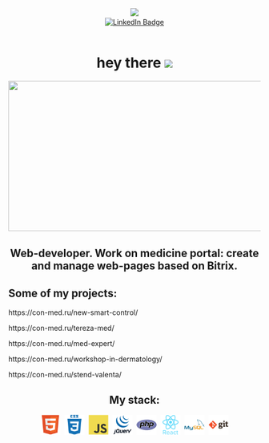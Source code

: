 <div id="header" align="center">
  <img src="https://media.giphy.com/media/v1.Y2lkPTc5MGI3NjExNmxxNWE5c3RjNG01OWJndjNyaWNqN3hhenQyMmJ5eHViMGh1OWRhaCZlcD12MV9pbnRlcm5hbF9naWZfYnlfaWQmY3Q9Zw/YbXLZ6dymH758xSEbM/giphy.gif" width="100"/>
</div>

<div id="badges" align="center">
  <a href="https://t.me/EmptySpace0028">
    <img src="https://img.shields.io/badge/Telegram-blue?style=for-the-badge&logo=telegram&logoColor=white" alt="LinkedIn Badge"/>
  </a>
</div>
<div align="center">
  <img src="https://komarev.com/ghpvc/?username=TheJester32&style=flat-square&color=blue" alt=""/>
  <h1>
  hey there
  <img src="https://media.giphy.com/media/hvRJCLFzcasrR4ia7z/giphy.gif" width="30px"/>
</h1>
</div>

<div align="center">
  <img src="https://media.giphy.com/media/dWesBcTLavkZuG35MI/giphy.gif" width="600" height="300"/>
  <h2>
    Web-developer. Work on medicine portal: create and manage web-pages based on Bitrix.
  </h2>
</div>

<div>
  <h2>Some of my projects:</h2>
   <p>https://con-med.ru/new-smart-control/</p>
  <p>https://con-med.ru/tereza-med/</p>
  <p>https://con-med.ru/med-expert/</p>
  <p>https://con-med.ru/workshop-in-dermatology/</p>
  <p>https://con-med.ru/stend-valenta/</p>
</div>

<div align="center">
  <h2>
    My stack:
  </h2>
</div>

<div align="center">
   <img src="https://github.com/devicons/devicon/blob/master/icons/html5/html5-original.svg" title="HTML5" alt="HTML" width="40" height="40"/>&nbsp;
  <img src="https://github.com/devicons/devicon/blob/master/icons/css3/css3-plain-wordmark.svg"  title="CSS3" alt="CSS" width="40" height="40"/>&nbsp;
    <img src="https://github.com/devicons/devicon/blob/master/icons/javascript/javascript-original.svg" title="JavaScript" alt="JavaScript" width="40" height="40"/>&nbsp;
  <img src="https://github.com/devicons/devicon/blob/master/icons/jquery/jquery-original-wordmark.svg" title="jquery" alt="jquery" width="40" height="40"/>&nbsp;
  <img src="https://github.com/devicons/devicon/blob/master/icons/php/php-original.svg" title="php" alt="php" width="40" height="40"/>&nbsp;
  <img src="https://github.com/devicons/devicon/blob/master/icons/react/react-original-wordmark.svg" title="React" alt="React" width="40" height="40"/>&nbsp;
  <img src="https://github.com/devicons/devicon/blob/master/icons/mysql/mysql-original-wordmark.svg" title="MySQL"  alt="MySQL" width="40" height="40"/>&nbsp;
  <img src="https://github.com/devicons/devicon/blob/master/icons/git/git-original-wordmark.svg" title="Git" **alt="Git" width="40" height="40"/>
</div>
